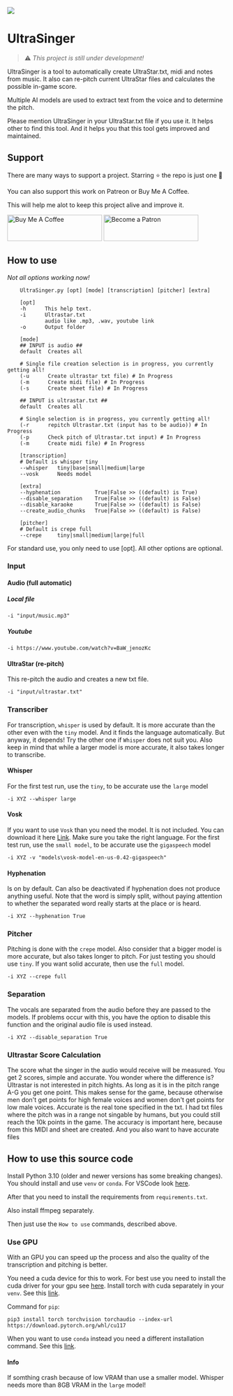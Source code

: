 [![](https://visitcount.itsvg.in/api?id=UltraSinger&label=Profile%20Views&color=0&icon=7&pretty=false)](https://visitcount.itsvg.in)

# UltraSinger 

> ⚠️ _This project is still under development!_

UltraSinger is a tool to automatically create UltraStar.txt, midi and notes from music. 
It also can re-pitch current UltraStar files and calculates the possible in-game score.

Multiple AI models are used to extract text from the voice and to determine the pitch.

Please mention UltraSinger in your UltraStar.txt file if you use it. It helps other to find this tool.
And it helps you that this tool gets improved and maintained.

## Support
There are many ways to support a project. Starring ⭐️ the repo is just one 🙏

You can also support this work on Patreon or Buy Me A Coffee.

This will help me alot to keep this project alive and improve it.

<a href="https://www.buymeacoffee.com/rakuri255" target="_blank"><img src="https://cdn.buymeacoffee.com/buttons/v2/default-yellow.png" alt="Buy Me A Coffee" style="height: 60px !important;width: 217px !important;" ></a>
<a href="https://patreon.com/Rakuri"><img src="https://raw.githubusercontent.com/rakuri255/UltraSinger/main/assets/patreon.png" alt="Become a Patron" style="height: 60px !important;width: 217px !important;"/> </a>

## How to use

_Not all options working now!_
```commandline
    UltraSinger.py [opt] [mode] [transcription] [pitcher] [extra]
    
    [opt]
    -h      This help text.
    -i      Ultrastar.txt
            audio like .mp3, .wav, youtube link
    -o      Output folder
    
    [mode]
    ## INPUT is audio ##
    default  Creates all
    
    # Single file creation selection is in progress, you currently getting all!
    (-u      Create ultrastar txt file) # In Progress
    (-m      Create midi file) # In Progress
    (-s      Create sheet file) # In Progress
    
    ## INPUT is ultrastar.txt ##
    default  Creates all

    # Single selection is in progress, you currently getting all!
    (-r      repitch Ultrastar.txt (input has to be audio)) # In Progress
    (-p      Check pitch of Ultrastar.txt input) # In Progress
    (-m      Create midi file) # In Progress

    [transcription]
    # Default is whisper tiny
    --whisper   tiny|base|small|medium|large
    --vosk      Needs model
    
    [extra]
    --hyphenation           True|False >> ((default) is True)
    --disable_separation    True|False >> ((default) is False)
    --disable_karaoke       True|False >> ((default) is False)
    --create_audio_chunks   True|False >> ((default) is False)

    [pitcher]
    # Default is crepe full
    --crepe     tiny|small|medium|large|full
```

For standard use, you only need to use [opt]. All other options are optional.

### Input

#### Audio (full automatic)

##### Local file

```commandline
-i "input/music.mp3"
```

##### Youtube

```commandline
-i https://www.youtube.com/watch?v=BaW_jenozKc
```

#### UltraStar (re-pitch)

This re-pitch the audio and creates a new txt file.

```commandline
-i "input/ultrastar.txt"
```

### Transcriber

For transcription, `whisper` is used by default. It is more accurate than the other even with the `tiny` model.
And it finds the language automatically.
But anyway, it depends! Try the other one if `Whisper` does not suit you.
Also keep in mind that while a larger model is more accurate, it also takes longer to transcribe.

#### Whisper

For the first test run, use the `tiny`, to be accurate use the `large` model

```commandline
-i XYZ --whisper large
```

#### Vosk

If you want to use `Vosk` than you need the model. It is not included. You can download it here [Link](https://alphacephei.com/vosk/models).
Make sure you take the right language. 
For the first test run, use the `small model`, to be accurate use the `gigaspeech` model

```commandline
-i XYZ -v "models\vosk-model-en-us-0.42-gigaspeech"
```

#### Hyphenation

Is on by default. Can also be deactivated if hyphenation does not produce 
anything useful. Note that the word is simply split, 
without paying attention to whether the separated word really 
starts at the place or is heard.  

```commandline
-i XYZ --hyphenation True
```

### Pitcher

Pitching is done with the `crepe` model. 
Also consider that a bigger model is more accurate, but also takes longer to pitch.
For just testing you should use `tiny`.
If you want solid accurate, then use the `full` model.

```commandline
-i XYZ --crepe full
```

### Separation

The vocals are separated from the audio before they are passed to the models. If problems occur with this, 
you have the option to disable this function and the original audio file is used instead.

```commandline
-i XYZ --disable_separation True
```

### Ultrastar Score Calculation

The score what the singer in the audio would receive will be measured. 
You get 2 scores, simple and accurate. You wonder where the difference is? 
Ultrastar is not interested in pitch hights. As long as it is in the pitch range A-G you get one point. 
This makes sense for the game, because otherwise men don't get points for high female voices and women don't get points 
for low male voices. Accurate is the real tone specified in the txt. I had txt files where the pitch was in a range not 
singable by humans, but you could still reach the 10k points in the game. The accuracy is important here, because from
this MIDI and sheet are created. And you also want to have accurate files

## How to use this source code

Install Python 3.10 (older and newer versions has some breaking changes).
You should install and use `venv` or `conda`. 
For VSCode look [here](https://code.visualstudio.com/docs/python/environments#_global-virtual-or-conda-environments).

After that you need to install the requirements from `requirements.txt`.

Also install ffmpeg separately.

Then just use the `How to use` commands, described above.

### Use GPU

With an GPU you can speed up the process and also the quality of the transcription and pitching is better.

You need a cuda device for this to work.
For best use you need to install the cuda driver for your gpu see [here](https://developer.nvidia.com/cuda-downloads).
Install torch with cuda separately in your `venv`. See this [link](https://pytorch.org/get-started/locally/).

Command for `pip`:
```
pip3 install torch torchvision torchaudio --index-url https://download.pytorch.org/whl/cu117
```

When you want to use `conda` instead you need a different installation command. See this [link](https://pytorch.org/get-started/locally/).

#### Info

If somthing crash because of low VRAM than use a smaller model.
Whisper needs more than 8GB VRAM in the `large` model!